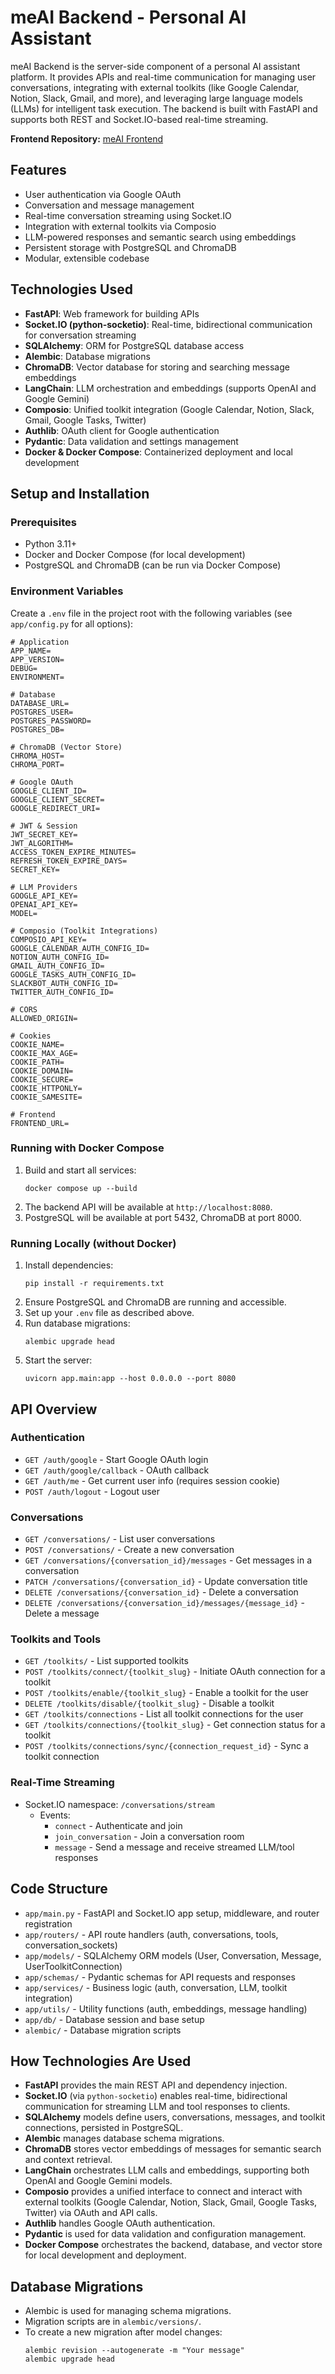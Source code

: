 # meAI Backend - Personal AI Assistant

meAI Backend is the server-side component of a personal AI assistant platform. It provides APIs and real-time communication for managing user conversations, integrating with external toolkits (like Google Calendar, Notion, Slack, Gmail, and more), and leveraging large language models (LLMs) for intelligent task execution. The backend is built with FastAPI and supports both REST and Socket.IO-based real-time streaming.

**Frontend Repository:** [meAI Frontend](https://github.com/2k4sm/meai-fe)

## Features

- User authentication via Google OAuth
- Conversation and message management
- Real-time conversation streaming using Socket.IO
- Integration with external toolkits via Composio
- LLM-powered responses and semantic search using embeddings
- Persistent storage with PostgreSQL and ChromaDB
- Modular, extensible codebase

## Technologies Used

- **FastAPI**: Web framework for building APIs
- **Socket.IO (python-socketio)**: Real-time, bidirectional communication for conversation streaming
- **SQLAlchemy**: ORM for PostgreSQL database access
- **Alembic**: Database migrations
- **ChromaDB**: Vector database for storing and searching message embeddings
- **LangChain**: LLM orchestration and embeddings (supports OpenAI and Google Gemini)
- **Composio**: Unified toolkit integration (Google Calendar, Notion, Slack, Gmail, Google Tasks, Twitter)
- **Authlib**: OAuth client for Google authentication
- **Pydantic**: Data validation and settings management
- **Docker & Docker Compose**: Containerized deployment and local development

## Setup and Installation

### Prerequisites
- Python 3.11+
- Docker and Docker Compose (for local development)
- PostgreSQL and ChromaDB (can be run via Docker Compose)

### Environment Variables
Create a `.env` file in the project root with the following variables (see `app/config.py` for all options):

```
# Application
APP_NAME=
APP_VERSION=
DEBUG=
ENVIRONMENT=

# Database
DATABASE_URL=
POSTGRES_USER=
POSTGRES_PASSWORD=
POSTGRES_DB=

# ChromaDB (Vector Store)
CHROMA_HOST=
CHROMA_PORT=

# Google OAuth
GOOGLE_CLIENT_ID=
GOOGLE_CLIENT_SECRET=
GOOGLE_REDIRECT_URI=

# JWT & Session
JWT_SECRET_KEY=
JWT_ALGORITHM=
ACCESS_TOKEN_EXPIRE_MINUTES=
REFRESH_TOKEN_EXPIRE_DAYS=
SECRET_KEY=

# LLM Providers
GOOGLE_API_KEY=
OPENAI_API_KEY=
MODEL=

# Composio (Toolkit Integrations)
COMPOSIO_API_KEY=
GOOGLE_CALENDAR_AUTH_CONFIG_ID=
NOTION_AUTH_CONFIG_ID=
GMAIL_AUTH_CONFIG_ID=
GOOGLE_TASKS_AUTH_CONFIG_ID=
SLACKBOT_AUTH_CONFIG_ID=
TWITTER_AUTH_CONFIG_ID=

# CORS
ALLOWED_ORIGIN=

# Cookies
COOKIE_NAME=
COOKIE_MAX_AGE=
COOKIE_PATH=
COOKIE_DOMAIN=
COOKIE_SECURE=
COOKIE_HTTPONLY=
COOKIE_SAMESITE=

# Frontend
FRONTEND_URL=
```

### Running with Docker Compose

1. Build and start all services:
   ```
   docker compose up --build
   ```
2. The backend API will be available at `http://localhost:8080`.
3. PostgreSQL will be available at port 5432, ChromaDB at port 8000.

### Running Locally (without Docker)

1. Install dependencies:
   ```
   pip install -r requirements.txt
   ```
2. Ensure PostgreSQL and ChromaDB are running and accessible.
3. Set up your `.env` file as described above.
4. Run database migrations:
   ```
   alembic upgrade head
   ```
5. Start the server:
   ```
   uvicorn app.main:app --host 0.0.0.0 --port 8080
   ```

## API Overview

### Authentication
- `GET /auth/google` - Start Google OAuth login
- `GET /auth/google/callback` - OAuth callback
- `GET /auth/me` - Get current user info (requires session cookie)
- `POST /auth/logout` - Logout user

### Conversations
- `GET /conversations/` - List user conversations
- `POST /conversations/` - Create a new conversation
- `GET /conversations/{conversation_id}/messages` - Get messages in a conversation
- `PATCH /conversations/{conversation_id}` - Update conversation title
- `DELETE /conversations/{conversation_id}` - Delete a conversation
- `DELETE /conversations/{conversation_id}/messages/{message_id}` - Delete a message

### Toolkits and Tools
- `GET /toolkits/` - List supported toolkits
- `POST /toolkits/connect/{toolkit_slug}` - Initiate OAuth connection for a toolkit
- `POST /toolkits/enable/{toolkit_slug}` - Enable a toolkit for the user
- `DELETE /toolkits/disable/{toolkit_slug}` - Disable a toolkit
- `GET /toolkits/connections` - List all toolkit connections for the user
- `GET /toolkits/connections/{toolkit_slug}` - Get connection status for a toolkit
- `POST /toolkits/connections/sync/{connection_request_id}` - Sync a toolkit connection

### Real-Time Streaming
- Socket.IO namespace: `/conversations/stream`
  - Events:
    - `connect` - Authenticate and join
    - `join_conversation` - Join a conversation room
    - `message` - Send a message and receive streamed LLM/tool responses

## Code Structure

- `app/main.py` - FastAPI and Socket.IO app setup, middleware, and router registration
- `app/routers/` - API route handlers (auth, conversations, tools, conversation_sockets)
- `app/models/` - SQLAlchemy ORM models (User, Conversation, Message, UserToolkitConnection)
- `app/schemas/` - Pydantic schemas for API requests and responses
- `app/services/` - Business logic (auth, conversation, LLM, toolkit integration)
- `app/utils/` - Utility functions (auth, embeddings, message handling)
- `app/db/` - Database session and base setup
- `alembic/` - Database migration scripts

## How Technologies Are Used

- **FastAPI** provides the main REST API and dependency injection.
- **Socket.IO** (via `python-socketio`) enables real-time, bidirectional communication for streaming LLM and tool responses to clients.
- **SQLAlchemy** models define users, conversations, messages, and toolkit connections, persisted in PostgreSQL.
- **Alembic** manages database schema migrations.
- **ChromaDB** stores vector embeddings of messages for semantic search and context retrieval.
- **LangChain** orchestrates LLM calls and embeddings, supporting both OpenAI and Google Gemini models.
- **Composio** provides a unified interface to connect and interact with external toolkits (Google Calendar, Notion, Slack, Gmail, Google Tasks, Twitter) via OAuth and API calls.
- **Authlib** handles Google OAuth authentication.
- **Pydantic** is used for data validation and configuration management.
- **Docker Compose** orchestrates the backend, database, and vector store for local development and deployment.

## Database Migrations

- Alembic is used for managing schema migrations.
- Migration scripts are in `alembic/versions/`.
- To create a new migration after model changes:
  ```
  alembic revision --autogenerate -m "Your message"
  alembic upgrade head
  ```
